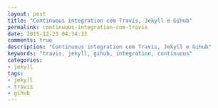 ```yaml
---
layout: post
title: "Continuous integration com Travis, Jekyll e Gihub"
permalink: continuous-integration-com-travis
date: 2015-12-23 04:34:33
comments: true
description: "Continuous integration com Travis, Jekyll e Gihub"
keywords: "travis, jekyll, gihub, integration, continuous"
categories:
- jekyll
tags:
- jekyll
- travis
- gihub
---
```

